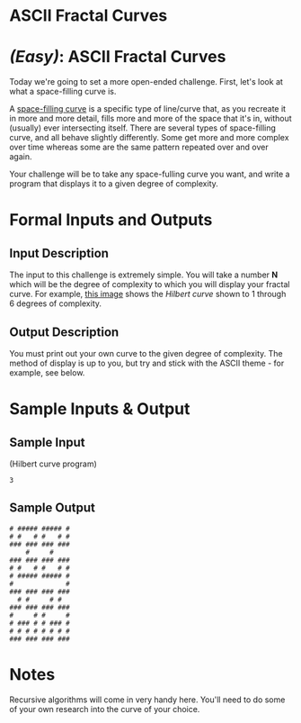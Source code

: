 # ASCII Fractal Curves
<div class="md"><h1><a href="#EasyIcon"></a> <em>(Easy)</em>: ASCII Fractal Curves</h1>
<p>Today we're going to set a more open-ended challenge. First, let's look at what a space-filling curve is.</p>
<p>A <a href="http://en.wikipedia.org/wiki/Space-filling_curve">space-filling curve</a> is a specific type of line/curve that, as you recreate it in more and more detail, fills more and more of the space that it's in, without (usually) ever intersecting itself. There are several types of space-filling curve, and all behave slightly differently. Some get more and more complex over time whereas some are the same pattern repeated over and over again.</p>
<p>Your challenge will be to take any space-fulling curve you want, and write a program that displays it to a given degree of complexity.</p>
<h1>Formal Inputs and Outputs</h1>
<h2>Input Description</h2>
<p>The input to this challenge is extremely simple. You will take a number <strong>N</strong> which will be the degree of complexity to which you will display your fractal curve. For example, <a href="http://upload.wikimedia.org/wikipedia/en/a/a5/Hilbert_curve.svg">this image</a> shows the <em>Hilbert curve</em> shown to 1 through 6 degrees of complexity.</p>
<h2>Output Description</h2>
<p>You must print out your own curve to the given degree of complexity. The method of display is up to you, but try and stick with the ASCII theme - for example, see below.</p>
<h1>Sample Inputs &amp; Output</h1>
<h2>Sample Input</h2>
<p>(Hilbert curve program)</p>
<pre><code>3
</code></pre>
<h2>Sample Output</h2>
<pre><code># ##### ##### #
# #   # #   # #
### ### ### ###
    #     #    
### ### ### ###
# #   # #   # #
# ##### ##### #
#             #
### ### ### ###
  # #     # #  
### ### ### ###
#     # #     #
# ### # # ### #
# # # # # # # #
### ### ### ###
</code></pre>
<h1>Notes</h1>
<p>Recursive algorithms will come in very handy here. You'll need to do some of your own research into the curve of your choice.</p>
</div>
